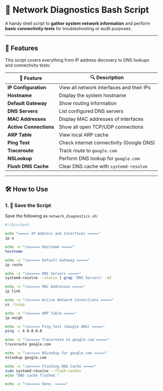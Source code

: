# 🧪 Network Diagnostics Bash Script

A handy shell script to **gather system network information** and perform **basic connectivity tests** for troubleshooting or audit purposes.

---

## 🚀 Features

This script covers everything from IP address discovery to DNS lookups and connectivity tests:

| 🧩 Feature | 🔍 Description |
|-----------|----------------|
| **IP Configuration** | View all network interfaces and their IPs |
| **Hostname** | Display the system hostname |
| **Default Gateway** | Show routing information |
| **DNS Servers** | List configured DNS servers |
| **MAC Addresses** | Display MAC addresses of interfaces |
| **Active Connections** | Show all open TCP/UDP connections |
| **ARP Table** | View local ARP cache |
| **Ping Test** | Check internet connectivity (Google DNS) |
| **Traceroute** | Track route to `google.com` |
| **NSLookup** | Perform DNS lookup for `google.com` |
| **Flush DNS Cache** | Clear DNS cache with `systemd-resolve` |

---

## 🛠️ How to Use

### 1. 🔽 Save the Script

Save the following as `network_diagnostics.sh`:

```bash
#!/bin/bash

echo "===== IP Address and Interfaces ====="
ip a

echo -e "\n===== Hostname ====="
hostname

echo -e "\n===== Default Gateway ====="
ip route

echo -e "\n===== DNS Servers ====="
systemd-resolve --status | grep 'DNS Servers' -A2

echo -e "\n===== MAC Addresses ====="
ip link

echo -e "\n===== Active Network Connections ====="
ss -tunap

echo -e "\n===== ARP Table ====="
ip neigh

echo -e "\n===== Ping Test (Google DNS) ====="
ping -c 4 8.8.8.8

echo -e "\n===== Traceroute to google.com ====="
traceroute google.com

echo -e "\n===== NSLookup for google.com ====="
nslookup google.com

echo -e "\n===== Flushing DNS Cache ====="
sudo systemd-resolve --flush-caches
echo "DNS cache flushed."

echo -e "\n===== Done. ====="

